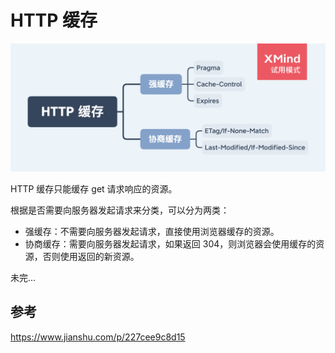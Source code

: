 # HTTP 缓存

<img src="../../思维导图/HTTP缓存.png">

HTTP 缓存只能缓存 get 请求响应的资源。

根据是否需要向服务器发起请求来分类，可以分为两类：

- 强缓存：不需要向服务器发起请求，直接使用浏览器缓存的资源。
- 协商缓存：需要向服务器发起请求，如果返回 304，则浏览器会使用缓存的资源，否则使用返回的新资源。

未完...

## 参考

https://www.jianshu.com/p/227cee9c8d15
